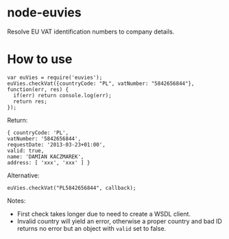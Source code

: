 node-euvies
===========

Resolve EU VAT identification numbers to company details.

How to use
===========

    var euVies = require('euvies');
    euVies.checkVat({countryCode: "PL", vatNumber: "5842656844"}, function(err, res) {
      if(err) return console.log(err);
      return res;
    });

Return:

    { countryCode: 'PL',
    vatNumber: '5842656844',
    requestDate: '2013-03-23+01:00',
    valid: true,
    name: 'DAMIAN KACZMAREK',
    address: [ 'xxx', 'xxx' ] }

Alternative:

    euVies.checkVat("PL5842656844", callback);
    
Notes:
* First check takes longer due to need to create a WSDL client.
* Invalid country will yield an error, otherwise a proper country and bad ID returns no error but an object with `valid` set to false.
